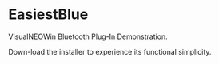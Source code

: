# EasiestBlue
VisualNEOWin Bluetooth Plug-In Demonstration.

Down-load the installer to experience its functional simplicity.
